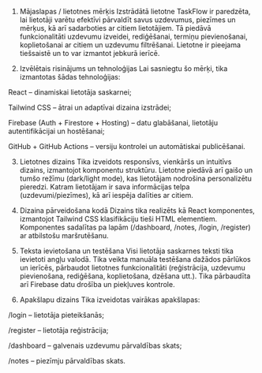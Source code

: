1. Mājaslapas / lietotnes mērķis
Izstrādātā lietotne TaskFlow ir paredzēta, lai lietotāji varētu efektīvi pārvaldīt savus uzdevumus, piezīmes un mērķus, kā arī sadarboties ar citiem lietotājiem. Tā piedāvā funkcionalitāti uzdevumu izveidei, rediģēšanai, termiņu pievienošanai, koplietošanai ar citiem un uzdevumu filtrēšanai. Lietotne ir pieejama tiešsaistē un to var izmantot jebkurā ierīcē.

2. Izvēlētais risinājums un tehnoloģijas
Lai sasniegtu šo mērķi, tika izmantotas šādas tehnoloģijas:

React – dinamiskai lietotāja saskarnei;

Tailwind CSS – ātrai un adaptīvai dizaina izstrādei;

Firebase (Auth + Firestore + Hosting) – datu glabāšanai, lietotāju autentifikācijai un hostēšanai;

GitHub + GitHub Actions – versiju kontrolei un automātiskai publicēšanai.

3. Lietotnes dizains
Tika izveidots responsīvs, vienkāršs un intuitīvs dizains, izmantojot komponentu struktūru. Lietotne piedāvā arī gaišo un tumšo režīmu (dark/light mode), kas lietotājam nodrošina personalizētu pieredzi. Katram lietotājam ir sava informācijas telpa (uzdevumi/piezīmes), kā arī iespēja dalīties ar citiem.

4. Dizaina pārveidošana kodā
Dizains tika realizēts kā React komponentes, izmantojot Tailwind CSS klasifikāciju tieši HTML elementiem. Komponentes sadalītas pa lapām (/dashboard, /notes, /login, /register) ar atbilstošu maršrutēšanu.

5. Teksta ievietošana un testēšana
Visi lietotāja saskarnes teksti tika ievietoti angļu valodā. Tika veikta manuāla testēšana dažādos pārlūkos un ierīcēs, pārbaudot lietotnes funkcionalitāti (reģistrācija, uzdevumu pievienošana, rediģēšana, koplietošana, dzēšana utt.). Tika pārbaudīta arī Firebase datu drošība un piekļuves kontrole.

6. Apakšlapu dizains
Tika izveidotas vairākas apakšlapas:

/login – lietotāja pieteikšanās;

/register – lietotāja reģistrācija;

/dashboard – galvenais uzdevumu pārvaldības skats;

/notes – piezīmju pārvaldības skats.
